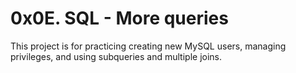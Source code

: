 # 0x0E. SQL - More queries

This project is for practicing creating new MySQL users, managing privileges, and using subqueries and multiple joins.

